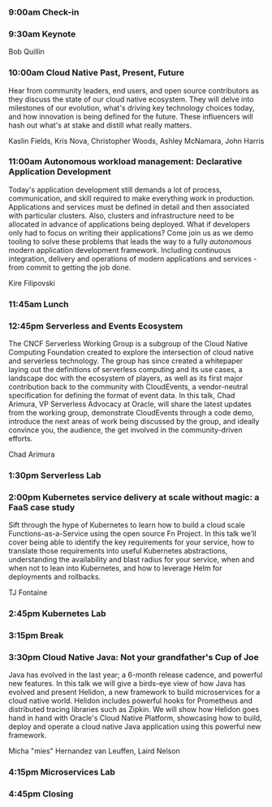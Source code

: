 ### 9:00am Check-in		

### 9:30am Keynote

Bob Quillin

### 10:00am Cloud Native Past, Present, Future

Hear from community leaders, end users, and open source contributors as they
discuss the state of our cloud native ecosystem. They will delve into
milestones of our evolution, what's driving key technology choices today, and
how innovation is being defined for the future. These influencers will hash out
what's at stake and distill what really matters.

Kaslin Fields, Kris Nova, Christopher Woods, Ashley McNamara, John Harris

### 11:00am Autonomous workload management: Declarative Application Development

Today's application development still demands a lot of process, communication,
and skill required to make everything work in production. Applications and
services must be defined in detail and then associated with particular
clusters. Also, clusters and infrastructure need to be allocated in advance of
applications being deployed. What if developers only had to focus on writing
their applications? Come join us as we demo tooling to solve these problems
that leads the way to a fully *autonomous* modern application development
framework. Including continuous integration, delivery and operations of modern
applications and services - from commit to getting the job done.

Kire Filipovski

### 11:45am Lunch

### 12:45pm Serverless and Events Ecosystem

The CNCF Serverless Working Group is a subgroup of the Cloud Native Computing
Foundation created to explore the intersection of cloud native and serverless
technology. The group has since created a whitepaper laying out the definitions
of serverless computing and its use cases, a landscape doc with the ecosystem
of players, as well as its first major contribution back to the community with
CloudEvents, a vendor-neutral specification for defining the format of event
data.  In this talk, Chad Arimura, VP Serverless Advocacy at Oracle, will share
the latest updates from the working group, demonstrate CloudEvents through a
code demo, introduce the next areas of work being discussed by the group, and
ideally convince you, the audience, the get involved in the community-driven
efforts.

Chad Arimura

### 1:30pm Serverless Lab

### 2:00pm Kubernetes service delivery at scale without magic: a FaaS case study

Sift through the hype of Kubernetes to learn how to build a cloud scale
Functions-as-a-Service using the open source Fn Project. In this talk we'll
cover being able to identify the key requirements for your service, how to
translate those requirements into useful Kubernetes abstractions, understanding
the availability and blast radius for your service, when and when not to lean
into Kubernetes, and how to leverage Helm for deployments and rollbacks.

TJ Fontaine

### 2:45pm Kubernetes Lab

### 3:15pm Break

### 3:30pm Cloud Native Java: Not your grandfather's Cup of Joe

Java has evolved in the last year; a 6-month release cadence, and powerful new
features. In this talk we will give a birds-eye view of how Java has evolved
and present Helidon, a new framework to build microservices for a cloud native
world. Helidon includes powerful hooks for Prometheus and distributed tracing
libraries such as Zipkin. We will show how Helidon goes hand in hand with
Oracle's Cloud Native Platform, showcasing how to build, deploy and operate a
cloud native Java application using this powerful new framework.

Micha "mies" Hernandez van Leuffen, Laird Nelson

### 4:15pm Microservices Lab

### 4:45pm Closing 






